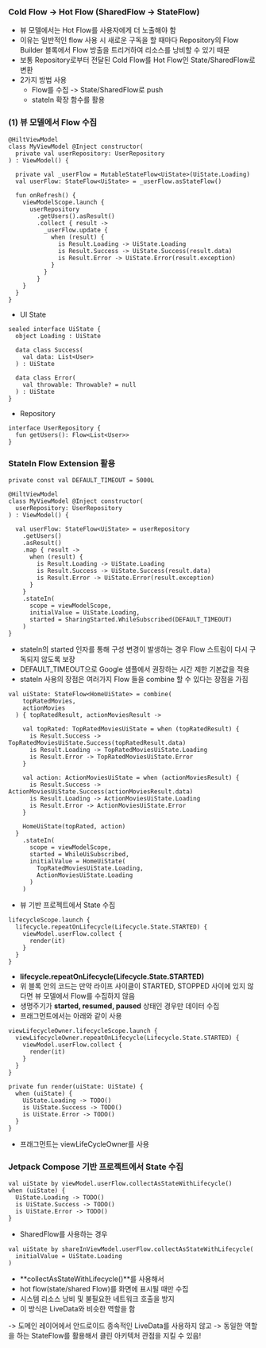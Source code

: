 

### Cold Flow -> Hot Flow (SharedFlow -> StateFlow)
- 뷰 모델에서는 Hot Flow를 사용자에게 더 노출해야 함
- 이유는 일반적인 flow 사용 시 새로운 구독을 할 때마다 Repository의 Flow Builder 블록에서
  Flow 방출을 트리거하여 리소스를 낭비할 수 있기 때문
- 보통 Repository로부터 전달된 Cold Flow를 Hot Flow인 State/SharedFlow로 변환
- 2가지 방법 사용
  - Flow를 수집 -> State/SharedFlow로 push
  - stateIn 확장 함수를 활용

### (1) 뷰 모델에서 Flow 수집

~~~
@HiltViewModel
class MyViewModel @Inject constructor(
  private val userRepository: UserRepository
) : ViewModel() {

  private val _userFlow = MutableStateFlow<UiState>(UiState.Loading)
  val userFlow: StateFlow<UiState> = _userFlow.asStateFlow()

  fun onRefresh() {
    viewModelScope.launch {
      userRepository
        .getUsers().asResult()
        .collect { result ->
          _userFlow.update {
            when (result) {
              is Result.Loading -> UiState.Loading
              is Result.Success -> UiState.Success(result.data)
              is Result.Error -> UiState.Error(result.exception)
            }
          }
        }
    }
  }
}
~~~
- UI State
~~~
sealed interface UiState {
  object Loading : UiState

  data class Success(
    val data: List<User>
  ) : UiState

  data class Error(
    val throwable: Throwable? = null
  ) : UiState
}
~~~
- Repository
~~~
interface UserRepository {
  fun getUsers(): Flow<List<User>>
}
~~~

### StateIn Flow Extension 활용

~~~
private const val DEFAULT_TIMEOUT = 5000L

@HiltViewModel
class MyViewModel @Inject constructor(
  userRepository: UserRepository
) : ViewModel() {

  val userFlow: StateFlow<UiState> = userRepository
    .getUsers()
    .asResult()
    .map { result ->
      when (result) {
        is Result.Loading -> UiState.Loading
        is Result.Success -> UiState.Success(result.data)
        is Result.Error -> UiState.Error(result.exception)
      }
    }
    .stateIn(
      scope = viewModelScope,
      initialValue = UiState.Loading,
      started = SharingStarted.WhileSubscribed(DEFAULT_TIMEOUT)
    )
}
~~~

- stateIn의 started 인자를 통해 구성 변경이 발생하는 경우 Flow 스트림이 다시 구독되지 않도록 보장
- DEFAULT_TIMEOUT으로 Google 샘플에서 권장하는 시간 제한 기본값을 적용
- stateIn 사용의 장점은 여러가지 Flow 들을 combine 할 수 있다는 장점을 가짐 
~~~
val uiState: StateFlow<HomeUiState> = combine(
    topRatedMovies,
    actionMovies
  ) { topRatedResult, actionMoviesResult ->

    val topRated: TopRatedMoviesUiState = when (topRatedResult) {
      is Result.Success -> TopRatedMoviesUiState.Success(topRatedResult.data)
      is Result.Loading -> TopRatedMoviesUiState.Loading
      is Result.Error -> TopRatedMoviesUiState.Error
    }

    val action: ActionMoviesUiState = when (actionMoviesResult) {
      is Result.Success -> ActionMoviesUiState.Success(actionMoviesResult.data)
      is Result.Loading -> ActionMoviesUiState.Loading
      is Result.Error -> ActionMoviesUiState.Error
    }

    HomeUiState(topRated, action)
  }
    .stateIn(
      scope = viewModelScope,
      started = WhileUiSubscribed,
      initialValue = HomeUiState(
        TopRatedMoviesUiState.Loading,
        ActionMoviesUiState.Loading
      )
    )
~~~
- 뷰 기반 프로젝트에서 State 수집
~~~
lifecycleScope.launch {
  lifecycle.repeatOnLifecycle(Lifecycle.State.STARTED) {
    viewModel.userFlow.collect {
      render(it)
    }
  }
}
~~~
- **lifecycle.repeatOnLifecycle(Lifecycle.State.STARTED)**
- 위 블록 안의 코드는 만약 라이프 사이클이 STARTED, STOPPED 사이에 있지 않다면 뷰 모델에서 Flow를 수집하지 않음
- 생명주기가 **started, resumed, paused** 상태인 경우만 데이터 수집
- 프래그먼트에서는 아래와 같이 사용
~~~
viewLifecycleOwner.lifecycleScope.launch {
  viewLifecycleOwner.repeatOnLifecycle(Lifecycle.State.STARTED) {
    viewModel.userFlow.collect {
      render(it)
    }
  }
}

private fun render(uiState: UiState) {
  when (uiState) {
    UiState.Loading -> TODO()
    is UiState.Success -> TODO()
    is UiState.Error -> TODO()
  }
}
~~~
- 프래그먼트는 viewLifeCycleOwner를 사용 

### Jetpack Compose 기반 프로젝트에서 State 수집
~~~
val uiState by viewModel.userFlow.collectAsStateWithLifecycle()
when (uiState) {
  UiState.Loading -> TODO()
  is UiState.Success -> TODO()
  is UiState.Error -> TODO()
}
~~~
- SharedFlow를 사용하는 경우
~~~
val uiState by shareInViewModel.userFlow.collectAsStateWithLifecycle(
  initialValue = UiState.Loading
)
~~~
- **collectAsStateWithLifecycle()**를 사용해서 
- hot flow(state/shared Flow)를 화면에 표시될 때만 수집
- 시스템 리소스 낭비 및 불필요한 네트워크 호출을 방지
- 이 방식은 LiveData와 비슷한 역할을 함 

-> 도메인 레이어에서 안드로이드 종속적인 LiveData를 사용하지 않고
-> 동일한 역할을 하는 StateFlow를 활용해서 클린 아키텍처 관점을 지킬 수 있음!
